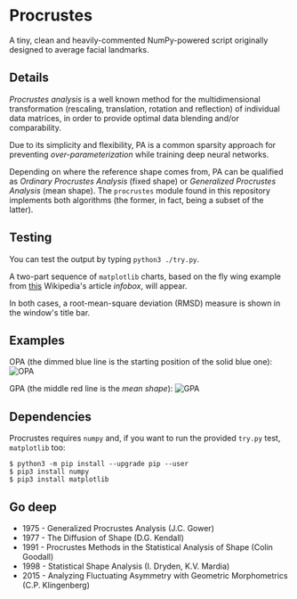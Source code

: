 # Procrustes

A tiny, clean and heavily-commented NumPy-powered script originally designed to average facial landmarks. 

## Details

*Procrustes analysis* is a well known method for the multidimensional transformation (rescaling, translation, rotation and reflection) of individual data matrices, in order to provide optimal data blending and/or comparability. 

Due to its simplicity and flexibility, PA is a common sparsity approach for preventing *over-parameterization* while training deep neural networks. 

Depending on where the reference shape comes from, PA can be qualified as *Ordinary Procrustes Analysis* (fixed shape) or *Generalized Procrustes Analysis* (mean shape). The `procrustes` module found in this repository implements both algorithms (the former, in fact, being a subset of the latter). 

## Testing 

You can test the output by typing `python3 ./try.py`.

A two-part sequence of `matplotlib` charts, based on the fly wing example from [this](https://en.wikipedia.org/wiki/Procrustes_analysis) Wikipedia's article *infobox*, will appear.

In both cases, a root-mean-square deviation (RMSD) measure is shown in the window's title bar.

## Examples

OPA (the dimmed blue line is the starting position of the solid blue one):
![OPA](https://user-images.githubusercontent.com/3150023/105704314-ea4c9380-5f0e-11eb-92b1-095e162f810f.png)

GPA (the middle red line is the *mean shape*):
![GPA](https://user-images.githubusercontent.com/3150023/105704323-ecaeed80-5f0e-11eb-9fa2-1ba683dca69f.png)

## Dependencies

Procrustes requires `numpy` and, if you want to run the provided `try.py` test, `matplotlib` too:

```
$ python3 -m pip install --upgrade pip --user
$ pip3 install numpy
$ pip3 install matplotlib
```

## Go deep 

* 1975 - Generalized Procrustes Analysis (J.C. Gower)
* 1977 - The Diffusion of Shape (D.G. Kendall)
* 1991 - Procrustes Methods in the Statistical Analysis of Shape (Colin Goodall)
* 1998 - Statistical Shape Analysis (I. Dryden, K.V. Mardia)
* 2015 - Analyzing Fluctuating Asymmetry with Geometric Morphometrics (C.P. Klingenberg)

